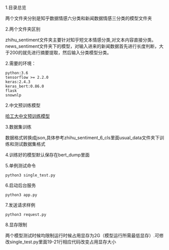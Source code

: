 1.目录总览    

两个文件夹分别是知乎数据情感六分类和新闻数据情感三分类的模型文件夹   

2.两个文件夹区别     

zhihu_sentiment文件夹主要针对知乎短文本情感分类,对文本内容直接分类。news_sentiment文件夹下的模型，对输入进来的新闻数据首先进行长度判断，大于200的就先进行摘要提取，然后输入分类模型分类。

2.需要的环境：

```
python:3.6
tensorflow >= 2.2.0  
keras:2.4.3  
keras_bert:0.86.0
flask
snownlp
```

2.中文预训练模型

[哈工大中文预训练模型](https://github.com/ymcui/Chinese-BERT-wwm)

3.数据集训练

数据格式转换成json,具体参考zhihu_sentiment_6_cls里面usual_data文件夹下训练和测试数据集格式

4.训练好的模型默认保存在bert_dump里面

5.单例测试命令

`python3 single_test.py`

6.启动后台服务

`python3 app.py`

7.发送请求样例

`python3 request.py`

8.显存限制

两个模型测试时候均限制运行时候占用显存为2G（模型运行所需最低显存）.可修改single_test.py里面19-21行相应代码改变占用显存大小